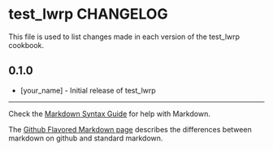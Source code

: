 test_lwrp CHANGELOG
===================

This file is used to list changes made in each version of the test_lwrp cookbook.

0.1.0
-----
- [your_name] - Initial release of test_lwrp

- - -
Check the [Markdown Syntax Guide](http://daringfireball.net/projects/markdown/syntax) for help with Markdown.

The [Github Flavored Markdown page](http://github.github.com/github-flavored-markdown/) describes the differences between markdown on github and standard markdown.
